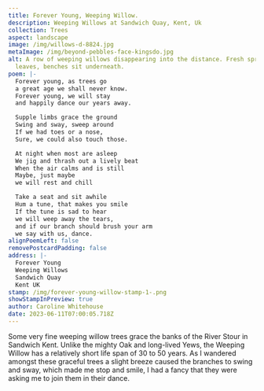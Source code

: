 ```yaml
---
title: Forever Young, Weeping Willow.
description: Weeping Willows at Sandwich Quay, Kent, Uk
collection: Trees
aspect: landscape
image: /img/willows-d-8824.jpg
metaImage: /img/beyond-pebbles-face-kingsdo.jpg
alt: A row of weeping willows disappearing into the distance. Fresh spring green
  leaves, benches sit underneath.
poem: |-
  Forever young, as trees go
  a great age we shall never know.
  Forever young, we will stay
  and happily dance our years away.

  Supple limbs grace the ground
  Swing and sway, sweep around
  If we had toes or a nose,
  Sure, we could also touch those.

  At night when most are asleep
  We jig and thrash out a lively beat
  When the air calms and is still
  Maybe, just maybe 
  we will rest and chill

  Take a seat and sit awhile
  Hum a tune, that makes you smile
  If the tune is sad to hear
  we will weep away the tears,
  and if our branch should brush your arm
  we say with us, dance.
alignPoemLeft: false
removePostcardPadding: false
address: |-
  Forever Young 
  Weeping Willows
  Sandwich Quay
  Kent UK
stamp: /img/forever-young-willow-stamp-1-.png
showStampInPreview: true
author: Caroline Whitehouse
date: 2023-06-11T07:00:05.718Z
---
```

Some very fine weeping willow trees grace the banks of the River Stour in Sandwich Kent. Unlike the mighty Oak and long-lived Yews, the Weeping Willow has a relatively short life span of 30 to 50 years. As I wandered amongst these graceful trees a slight breeze caused the branches to swing and sway, which made me stop and smile, I had a fancy that they were asking me to join them in their dance.